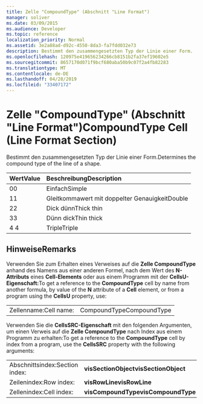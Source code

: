 ```yaml
---
title: Zelle "CompoundType" (Abschnitt "Line Format")
manager: soliver
ms.date: 03/09/2015
ms.audience: Developer
ms.topic: reference
localization_priority: Normal
ms.assetid: 3e2a88ad-d92c-4550-8da3-fa7fdd032e73
description: Bestimmt den zusammengesetzten Typ der Linie einer Form.
ms.openlocfilehash: 120975e419656234266cb8151b2fa37ef19602e5
ms.sourcegitcommit: 8657170d071f9bcf680aba50b9c07f2a4fb82283
ms.translationtype: MT
ms.contentlocale: de-DE
ms.lasthandoff: 04/28/2019
ms.locfileid: "33407172"
---
```

# <a name="compoundtype-cell-line-format-section"></a><span data-ttu-id="24c0e-103">Zelle "CompoundType" (Abschnitt "Line Format")</span><span class="sxs-lookup"><span data-stu-id="24c0e-103">CompoundType Cell (Line Format Section)</span></span>

<span data-ttu-id="24c0e-104">Bestimmt den zusammengesetzten Typ der Linie einer Form.</span><span class="sxs-lookup"><span data-stu-id="24c0e-104">Determines the compound type of the line of a shape.</span></span> 
  
|<span data-ttu-id="24c0e-105">**Wert**</span><span class="sxs-lookup"><span data-stu-id="24c0e-105">**Value**</span></span>|<span data-ttu-id="24c0e-106">**Beschreibung**</span><span class="sxs-lookup"><span data-stu-id="24c0e-106">**Description**</span></span>|
|:-----|:-----|
|<span data-ttu-id="24c0e-107">0</span><span class="sxs-lookup"><span data-stu-id="24c0e-107">0</span></span>  <br/> |<span data-ttu-id="24c0e-108">Einfach</span><span class="sxs-lookup"><span data-stu-id="24c0e-108">Simple</span></span>  <br/> |
|<span data-ttu-id="24c0e-109">1</span><span class="sxs-lookup"><span data-stu-id="24c0e-109">1</span></span>  <br/> |<span data-ttu-id="24c0e-110">Gleitkommawert mit doppelter Genauigkeit</span><span class="sxs-lookup"><span data-stu-id="24c0e-110">Double</span></span>  <br/> |
|<span data-ttu-id="24c0e-111">2</span><span class="sxs-lookup"><span data-stu-id="24c0e-111">2</span></span>  <br/> |<span data-ttu-id="24c0e-112">Dick dünn</span><span class="sxs-lookup"><span data-stu-id="24c0e-112">Thick thin</span></span>  <br/> |
|<span data-ttu-id="24c0e-113">3</span><span class="sxs-lookup"><span data-stu-id="24c0e-113">3</span></span>  <br/> |<span data-ttu-id="24c0e-114">Dünn dick</span><span class="sxs-lookup"><span data-stu-id="24c0e-114">Thin thick</span></span>  <br/> |
|<span data-ttu-id="24c0e-115">4 </span><span class="sxs-lookup"><span data-stu-id="24c0e-115">4</span></span>  <br/> |<span data-ttu-id="24c0e-116">Triple</span><span class="sxs-lookup"><span data-stu-id="24c0e-116">Triple</span></span>  <br/> |
   
## <a name="remarks"></a><span data-ttu-id="24c0e-117">Hinweise</span><span class="sxs-lookup"><span data-stu-id="24c0e-117">Remarks</span></span>

<span data-ttu-id="24c0e-118">Verwenden Sie zum Erhalten eines Verweises auf die **Zelle CompoundType** anhand des Namens aus einer anderen Formel, nach dem Wert des **N-Attributs** eines **Cell-Elements** oder aus einem Programm mit der **CellsU-Eigenschaft:**</span><span class="sxs-lookup"><span data-stu-id="24c0e-118">To get a reference to the **CompoundType** cell by name from another formula, by value of the **N** attribute of a **Cell** element, or from a program using the **CellsU** property, use:</span></span> 
  
|||
|:-----|:-----|
| <span data-ttu-id="24c0e-119">Zellenname:</span><span class="sxs-lookup"><span data-stu-id="24c0e-119">Cell name:</span></span>  <br/> | <span data-ttu-id="24c0e-120">CompoundType</span><span class="sxs-lookup"><span data-stu-id="24c0e-120">CompoundType</span></span>  <br/> |
   
<span data-ttu-id="24c0e-121">Verwenden Sie die **CellsSRC-Eigenschaft** mit den folgenden Argumenten, um einen Verweis auf die **Zelle CompoundType** nach Index aus einem Programm zu erhalten:</span><span class="sxs-lookup"><span data-stu-id="24c0e-121">To get a reference to the **CompoundType** cell by index from a program, use the **CellsSRC** property with the following arguments:</span></span> 
  
|||
|:-----|:-----|
| <span data-ttu-id="24c0e-122">Abschnittsindex:</span><span class="sxs-lookup"><span data-stu-id="24c0e-122">Section index:</span></span>  <br/> |<span data-ttu-id="24c0e-123">**visSectionObject**</span><span class="sxs-lookup"><span data-stu-id="24c0e-123">**visSectionObject**</span></span> <br/> |
| <span data-ttu-id="24c0e-124">Zeilenindex:</span><span class="sxs-lookup"><span data-stu-id="24c0e-124">Row index:</span></span>  <br/> |<span data-ttu-id="24c0e-125">**visRowLine**</span><span class="sxs-lookup"><span data-stu-id="24c0e-125">**visRowLine**</span></span> <br/> |
| <span data-ttu-id="24c0e-126">Zellenindex:</span><span class="sxs-lookup"><span data-stu-id="24c0e-126">Cell index:</span></span>  <br/> |<span data-ttu-id="24c0e-127">**visCompoundType**</span><span class="sxs-lookup"><span data-stu-id="24c0e-127">**visCompoundType**</span></span> <br/> |
   

